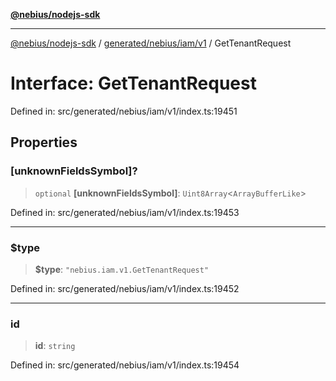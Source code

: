 [**@nebius/nodejs-sdk**](../../../../../README.md)

---

[@nebius/nodejs-sdk](../../../../../README.md) / [generated/nebius/iam/v1](../README.md) / GetTenantRequest

# Interface: GetTenantRequest

Defined in: src/generated/nebius/iam/v1/index.ts:19451

## Properties

### \[unknownFieldsSymbol\]?

> `optional` **\[unknownFieldsSymbol\]**: `Uint8Array`\<`ArrayBufferLike`\>

Defined in: src/generated/nebius/iam/v1/index.ts:19453

---

### $type

> **$type**: `"nebius.iam.v1.GetTenantRequest"`

Defined in: src/generated/nebius/iam/v1/index.ts:19452

---

### id

> **id**: `string`

Defined in: src/generated/nebius/iam/v1/index.ts:19454
